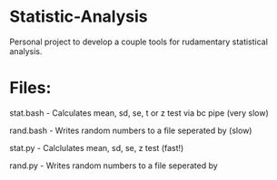 # Statistic-Analysis
Personal project to develop a couple tools for rudamentary statistical analysis.
# Files:
stat.bash   - Calculates mean, sd, se, t or z test via bc pipe (very slow)

rand.bash  - Writes random numbers to a file seperated by (slow)

stat.py     - Calclulates mean, sd, se, z test (fast!)

rand.py     - Writes random numbers to a file seperated by
